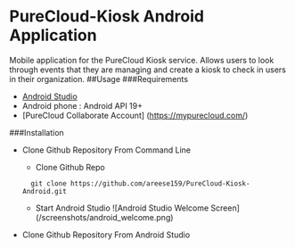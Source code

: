 # PureCloud-Kiosk Android Application
Mobile application for the PureCloud Kiosk service. Allows users to look through events that they are managing and create a kiosk to
check in users in their organization.
##Usage
###Requirements

* [Android Studio](http://developer.android.com/sdk/index.html)
* Android phone : Android API 19+
* [PureCloud Collaborate Account] (https://mypurecloud.com/)

###Installation
  * Clone Github Repository From Command Line
  
    * Clone Github Repo
    
    ```
      git clone https://github.com/areese159/PureCloud-Kiosk-Android.git
    ```
    
    * Start Android Studio
      ![Android Studio Welcome Screen] (/screenshots/android_welcome.png)
    
    
  * Clone Github Repository From Android Studio
  
